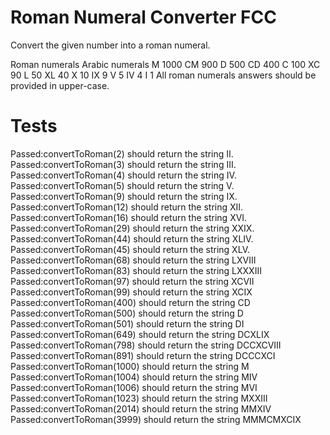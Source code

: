 # Roman Numeral Converter FCC
Convert the given number into a roman numeral.

Roman numerals	Arabic numerals
M	1000
CM	900
D	500
CD	400
C	100
XC	90
L	50
XL	40
X	10
IX	9
V	5
IV	4
I	1
All roman numerals answers should be provided in upper-case.
# Tests
Passed:convertToRoman(2) should return the string II.
Passed:convertToRoman(3) should return the string III.
Passed:convertToRoman(4) should return the string IV.
Passed:convertToRoman(5) should return the string V.
Passed:convertToRoman(9) should return the string IX.
Passed:convertToRoman(12) should return the string XII.
Passed:convertToRoman(16) should return the string XVI.
Passed:convertToRoman(29) should return the string XXIX.
Passed:convertToRoman(44) should return the string XLIV.
Passed:convertToRoman(45) should return the string XLV.
Passed:convertToRoman(68) should return the string LXVIII
Passed:convertToRoman(83) should return the string LXXXIII
Passed:convertToRoman(97) should return the string XCVII
Passed:convertToRoman(99) should return the string XCIX
Passed:convertToRoman(400) should return the string CD
Passed:convertToRoman(500) should return the string D
Passed:convertToRoman(501) should return the string DI
Passed:convertToRoman(649) should return the string DCXLIX
Passed:convertToRoman(798) should return the string DCCXCVIII
Passed:convertToRoman(891) should return the string DCCCXCI
Passed:convertToRoman(1000) should return the string M
Passed:convertToRoman(1004) should return the string MIV
Passed:convertToRoman(1006) should return the string MVI
Passed:convertToRoman(1023) should return the string MXXIII
Passed:convertToRoman(2014) should return the string MMXIV
Passed:convertToRoman(3999) should return the string MMMCMXCIX

